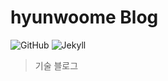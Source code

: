 # hyunwoome Blog

<p>
<img alt="GitHub" src="http://img.shields.io/badge/-github-black?style=flat&logo=github&logoColor=white"/>
<img alt="Jekyll" src="http://img.shields.io/badge/-Jekyll-white?style=flat&logo=Jekyll&logoColor=CC0000"/>
</p>

> 기술 블로그
